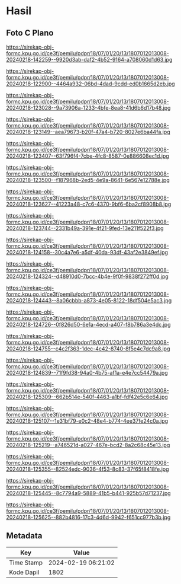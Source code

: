 # Hasil

## Foto C Plano

https://sirekap-obj-formc.kpu.go.id/ce3f/pemilu/pdpr/18/07/01/20/13/1807012013008-20240218-142259--9920d3ab-daf2-4b52-9164-a708060d1d63.jpg

https://sirekap-obj-formc.kpu.go.id/ce3f/pemilu/pdpr/18/07/01/20/13/1807012013008-20240218-122900--4464a932-06bd-4dad-9cdd-ed0b1665d2eb.jpg

https://sirekap-obj-formc.kpu.go.id/ce3f/pemilu/pdpr/18/07/01/20/13/1807012013008-20240218-123028--9a73906a-1233-4bfe-8ea8-41d6b6d17b48.jpg

https://sirekap-obj-formc.kpu.go.id/ce3f/pemilu/pdpr/18/07/01/20/13/1807012013008-20240218-123149--aea79673-b20f-47a4-b720-8027e6ba44fa.jpg

https://sirekap-obj-formc.kpu.go.id/ce3f/pemilu/pdpr/18/07/01/20/13/1807012013008-20240218-123407--63f796f4-7cbe-4fc8-8587-0e886608ec1d.jpg

https://sirekap-obj-formc.kpu.go.id/ce3f/pemilu/pdpr/18/07/01/20/13/1807012013008-20240218-123500--f187968b-2ed5-4e9a-8641-6e567e12788e.jpg

https://sirekap-obj-formc.kpu.go.id/ce3f/pemilu/pdpr/18/07/01/20/13/1807012013008-20240218-123627--41223a48-c7c6-4370-9bf6-6ba2cf8908b8.jpg

https://sirekap-obj-formc.kpu.go.id/ce3f/pemilu/pdpr/18/07/01/20/13/1807012013008-20240218-123744--2331b49a-391e-4f21-9fed-13e211f522f3.jpg

https://sirekap-obj-formc.kpu.go.id/ce3f/pemilu/pdpr/18/07/01/20/13/1807012013008-20240218-124158--30c4a7e6-a5df-40da-93df-43af2e3849ef.jpg

https://sirekap-obj-formc.kpu.go.id/ce3f/pemilu/pdpr/18/07/01/20/13/1807012013008-20240218-124324--d48910d0-7bcc-4b4e-9f0f-9838f272ff0d.jpg

https://sirekap-obj-formc.kpu.go.id/ce3f/pemilu/pdpr/18/07/01/20/13/1807012013008-20240218-124443--8a06cbbb-a873-4e05-8122-18df504e5ac3.jpg

https://sirekap-obj-formc.kpu.go.id/ce3f/pemilu/pdpr/18/07/01/20/13/1807012013008-20240218-124726--0f826d50-6e1a-4ecd-a407-f8b786a3e4dc.jpg

https://sirekap-obj-formc.kpu.go.id/ce3f/pemilu/pdpr/18/07/01/20/13/1807012013008-20240218-124755--c4c2f363-1dec-4c42-8740-8f5e4c7dc9a8.jpg

https://sirekap-obj-formc.kpu.go.id/ce3f/pemilu/pdpr/18/07/01/20/13/1807012013008-20240218-124839--71f9fd38-94a0-4b75-af1a-e4e7cc54479a.jpg

https://sirekap-obj-formc.kpu.go.id/ce3f/pemilu/pdpr/18/07/01/20/13/1807012013008-20240218-125309--662b514e-540f-4463-a1bf-fdf42e5c6e64.jpg

https://sirekap-obj-formc.kpu.go.id/ce3f/pemilu/pdpr/18/07/01/20/13/1807012013008-20240218-125107--1e31bf79-e0c2-48e4-b774-4ee37fe24c0a.jpg

https://sirekap-obj-formc.kpu.go.id/ce3f/pemilu/pdpr/18/07/01/20/13/1807012013008-20240218-125219--a746521d-a027-467e-bcd2-8a2c68c45e13.jpg

https://sirekap-obj-formc.kpu.go.id/ce3f/pemilu/pdpr/18/07/01/20/13/1807012013008-20240218-125355--82524edc-9036-4f53-8c83-37f65f8418fe.jpg

https://sirekap-obj-formc.kpu.go.id/ce3f/pemilu/pdpr/18/07/01/20/13/1807012013008-20240218-125445--8c7794a9-5889-41b5-b441-925b57d71237.jpg

https://sirekap-obj-formc.kpu.go.id/ce3f/pemilu/pdpr/18/07/01/20/13/1807012013008-20240218-125625--882b4816-17c3-4d6d-9942-f651cc977b3b.jpg


## Metadata

| Key        | Value               |
| ---------- | ------------------- |
| Time Stamp | 2024-02-19 06:21:02 |
| Kode Dapil | 1802                |



